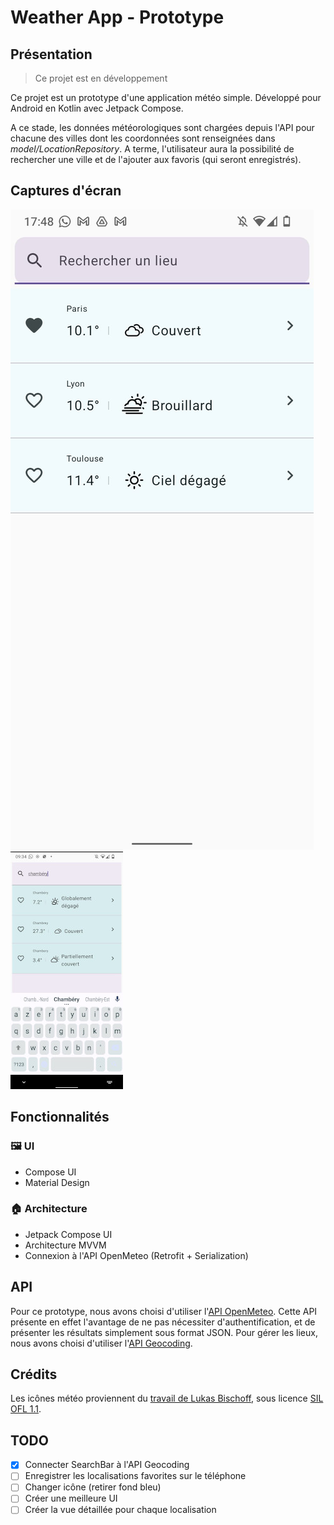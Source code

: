 # Weather App - Prototype
## Présentation
> Ce projet est en développement

Ce projet est un prototype d'une application météo simple.
Développé pour Android en Kotlin avec Jetpack Compose.

A ce stade, les données météorologiques sont chargées depuis l'API pour chacune des villes dont les coordonnées sont renseignées dans *model/LocationRepository*.
A terme, l'utilisateur aura la possibilité de rechercher une ville et de l'ajouter aux favoris (qui seront enregistrés).

## Captures d'écran
<img src="./docs/overview.jpeg" alt="Page principale">
<img src="./docs/search.jpeg" alt="Page de recherche">

## Fonctionnalités
### 🖼️ UI
* Compose UI
* Material Design

### 🏠 Architecture
* Jetpack Compose UI
* Architecture MVVM
* Connexion à l'API OpenMeteo (Retrofit + Serialization)

## API
Pour ce prototype, nous avons choisi d'utiliser l'[API OpenMeteo](https://open-meteo.com/en/docs#hourly=temperature_2m,weather_code).
Cette API présente en effet l'avantage de ne pas nécessiter d'authentification, et de présenter les résultats simplement sous format JSON.
Pour gérer les lieux, nous avons choisi d'utiliser l'[API Geocoding](https://open-meteo.com/en/docs/geocoding-api).

## Crédits
Les icônes météo proviennent du [travail de Lukas Bischoff](https://github.com/erikflowers/weather-icons), sous licence [SIL OFL 1.1](http://scripts.sil.org/OFL).


## TODO
- [x] Connecter SearchBar à l'API Geocoding
- [ ] Enregistrer les localisations favorites sur le téléphone
- [ ] Changer icône (retirer fond bleu)
- [ ] Créer une meilleure UI
- [ ] Créer la vue détaillée pour chaque localisation